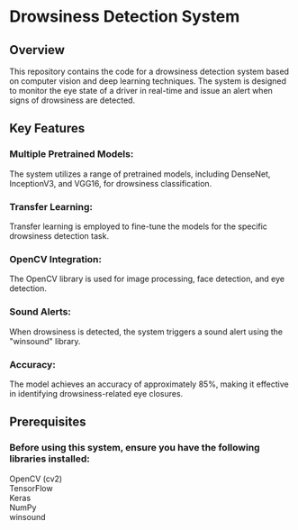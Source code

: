 # Drowsiness Detection System
## Overview
  This repository contains the code for a drowsiness detection system based on computer vision and deep learning techniques. The system is designed to monitor the eye state of a driver in     real-time and issue an alert when signs of drowsiness are detected.
## Key Features
### Multiple Pretrained Models: 
The system utilizes a range of pretrained models, including DenseNet, InceptionV3, and VGG16, for drowsiness classification.
### Transfer Learning:
 Transfer learning is employed to fine-tune the models for the specific drowsiness detection task.
 ### OpenCV Integration:
 The OpenCV library is used for image processing, face detection, and eye detection.
 ### Sound Alerts:
 When drowsiness is detected, the system triggers a sound alert using the "winsound" library.
 ### Accuracy:
 The model achieves an accuracy of approximately 85%, making it effective in identifying drowsiness-related eye closures.
 ## Prerequisites
 ### Before using this system, ensure you have the following libraries installed:
 OpenCV (cv2) <br>
TensorFlow <br>
Keras <br>
NumPy <br>
winsound <br>

